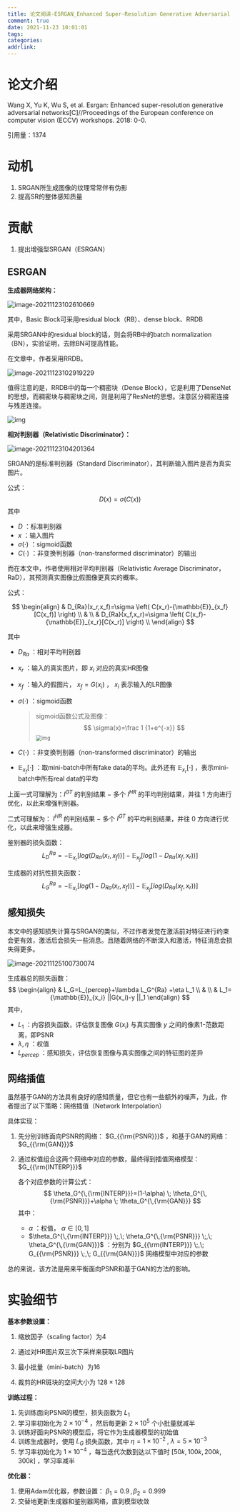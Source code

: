 ```yaml
---
title: 论文阅读-ESRGAN_Enhanced Super-Resolution Generative Adversarial Networks
comment: true
date: 2021-11-23 10:01:01
tags:
categories:
addrlink:
---
```



# 论文介绍

Wang X, Yu K, Wu S, et al. Esrgan: Enhanced super-resolution generative adversarial networks[C]//Proceedings of the European conference on computer vision (ECCV) workshops. 2018: 0-0.

引用量：1374




# 动机

1. SRGAN所生成图像的纹理常常伴有伪影
2. 提高SR的整体感知质量






# 贡献

1. 提出增强型SRGAN（ESRGAN）

   



## ESRGAN

**生成器网络架构：**

![image-20211123102610669](D:\blog\source\_drafts\论文阅读-ESRGAN-Enhanced-Super-Resolution-Generative-Adversarial-Networks\1.png)

其中，Basic Block可采用residual block（RB）、dense block、RRDB

采用SRGAN中的residual block的话，则会将RB中的batch normalization（BN），实验证明，去除BN可提高性能。

在文章中，作者采用RRDB。

![image-20211123102919229](D:\blog\source\_drafts\论文阅读-ESRGAN-Enhanced-Super-Resolution-Generative-Adversarial-Networks\2.png)

值得注意的是，RRDB中的每一个稠密块（Dense Block），它是利用了DenseNet的思想，而稠密块与稠密块之间，则是利用了ResNet的思想。注意区分稠密连接与残差连接。

![img](D:\blog\source\_drafts\论文阅读-ESRGAN-Enhanced-Super-Resolution-Generative-Adversarial-Networks\6.png)





**相对判别器（Relativistic Discriminator）：** 

![image-20211123104201364](D:\blog\source\_drafts\论文阅读-ESRGAN-Enhanced-Super-Resolution-Generative-Adversarial-Networks\3.png)



SRGAN的是标准判别器（Standard Discriminator），其判断输入图片是否为真实图片。

公式：
$$
D(x)=\sigma \left( C(x) \right)
$$
其中

- $D$ ：标准判别器
- $x$ ：输入图片
- $\sigma(\cdot)$ ：sigmoid函数
- $C(\cdot)$ ：非变换判别器（non-transformed discriminator）的输出 



而在本文中，作者使用相对平均判别器（Relativistic Average Discriminator，RaD），其预测真实图像比假图像更真实的概率。

公式：


$$
\begin{align}
& D_{Ra}(x_r,x_f)=\sigma \left( C(x_r)-{\mathbb{E}}_{x_f}[C(x_f)] \right) \\
& \\
& D_{Ra}(x_f,x_r)=\sigma \left( C(x_f)-{\mathbb{E}}_{x_r}[C(x_r)] \right) \\
\end{align}
$$

其中

- $D_{Ra}$ ：相对平均判别器

- $x_r$ ：输入的真实图片，即 $x_i$ 对应的真实HR图像

- $x_f$ ：输入的假图片， $x_f=G(x_i)$ ， $x_i$ 表示输入的LR图像

- $\sigma(\cdot)$ ：sigmoid函数

  > sigmoid函数公式及图像：
  > $$
  > \sigma(x)=\frac 1 {1+e^{-x}}
  > $$
  > <img src="D:\blog\source\_drafts\论文阅读-ESRGAN-Enhanced-Super-Resolution-Generative-Adversarial-Networks\4.png" alt="img" style="zoom:80%;" />

- $C(\cdot)$ ：非变换判别器（non-transformed discriminator）的输出 

- ${\mathbb{E}}_{x_f}[\cdot]$ ：取mini-batch中所有fake data的平均。此外还有 ${\mathbb{E}}_{x_r}[\cdot]$ ，表示mini-batch中所有real data的平均

上面一式可理解为：$I^{GT}$ 的判别结果 $-$ 多个 $I^{HR}$ 的平均判别结果，并往 $1$ 方向进行优化，以此来增强判别器。

二式可理解为： $I^{HR}$ 的判别结果 $-$ 多个 $I^{GT}$ 的平均判别结果，并往 $0$ 方向进行优化，以此来增强生成器。



鉴别器的损失函数：
$$
L_D^{Ra}=-{\mathbb{E}}_{x_r}[log(D_{Ra}(x_r,x_f))]-{\mathbb{E}}_{x_f}[log(1-D_{Ra}(x_f,x_r))]
$$


生成器的对抗性损失函数：
$$
L_G^{Ra}=-{\mathbb{E}}_{x_r}[log(1-D_{Ra}(x_r,x_f))]-{\mathbb{E}}_{x_f}[log(D_{Ra}(x_f,x_r))]
$$





## 感知损失

本文中的感知损失计算与SRGAN的类似，不过作者发觉在激活前对特征进行约束会更有效，激活后会损失一些消息。且随着网络的不断深入和激活，特征消息会损失得更多。

![image-20211125100730074](D:\blog\source\_drafts\论文阅读-ESRGAN-Enhanced-Super-Resolution-Generative-Adversarial-Networks\5.png)



生成器总的损失函数：
$$
\begin{align}
& L_G=L_{percep}+\lambda L_G^{Ra} +\eta L_1 \\
& \\
& L_1={\mathbb{E}}_{x_i} ||G(x_i)-y ||_1
\end{align}
$$
其中，

- $L_1$ ：内容损失函数，评估恢复图像 $G(x_i)$ 与真实图像 $y$ 之间的像素1-范数距离，即PSNR
- $\lambda , \eta$ ：权值
- $L_{percep}$ ：感知损失，评估恢复图像与真实图像之间的特征图的差异



## 网络插值

虽然基于GAN的方法具有良好的感知质量，但它也有一些额外的噪声，为此，作者提出了以下策略：网络插值（Network Interpolation）



具体实现：

1. 先分别训练面向PSNR的网络： $G_{{\rm{PSNR}}}$ ，和基于GAN的网络： $G_{{\rm{GAN}}}$ 

2. 通过权值组合这两个网络中对应的参数，最终得到插值网络模型： $G_{{\rm{INTERP}}}$ 

   各个对应参数的计算公式：
   $$
   \theta_G^{\,{\rm{INTERP}}}=(1-\alpha) \; \theta_G^{\,{\rm{PSNR}}}+\alpha \; \theta_G^{\,{\rm{GAN}}}
   $$
   其中：

   - $\alpha$ ：权值， $\alpha \in [0,1]$ 
   - $\theta_G^{\,{\rm{INTERP}}} \;,\; \theta_G^{\,{\rm{PSNR}}} \;,\; \theta_G^{\,{\rm{GAN}}}$ ：分别为 $G_{{\rm{INTERP}}} \;,\; G_{{\rm{PSNR}}} \;,\; G_{{\rm{GAN}}}$ 网络模型中对应的参数



总的来说，该方法是用来平衡面向PSNR和基于GAN的方法的影响。





# 实验细节

**基本参数设置：**

1. 缩放因子（scaling factor）为4

2. 通过对HR图片双三次下采样来获取LR图片

3. 最小批量（mini-batch）为16

4. 裁剪的HR斑块的空间大小为 $128 \times 128$ 

   

**训练过程：**

1. 先训练面向PSNR的模型，损失函数为 $L_1$ 
2. 学习率初始化为 $2 \times 10^{-4}$ ，然后每更新 $2 \times 10^5$ 个小批量就减半
3. 训练好面向PSNR的模型后，将它作为生成器模型的初始值
4. 训练生成器时，使用 $L_G$ 损失函数，其中 $\eta=1 \times 10^{-2} \;,\; \lambda=5\times10^{-3}$ 
5. 学习率初始化为 $1 \times 10^{-4}$ ，每当迭代次数到达以下值时 $[50k,100k,200k,300k]$ ，学习率减半



**优化器：**

1. 使用Adam优化器，参数设置： $\beta_1=0.9 \,,\, \beta_2=0.999$ 
2. 交替地更新生成器和鉴别器网络，直到模型收敛



















